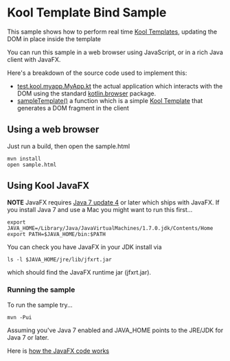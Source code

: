 # Kool Template Bind Sample

This sample shows how to perform real time [Kool Templates](http://kool.io/templates.html), updating the DOM in place inside the template

You can run this sample in a web browser using JavaScript, or in a rich Java client with JavaFX.

Here's a breakdown of the source code used to implement this:

* [test.kool.myapp.MyApp.kt](https://github.com/koolio/kool/blob/master/samples/kool-template-sample/src/main/kotlin/test/kool/myapp/MyApp.kt) the actual application which interacts with the DOM using the standard [kotlin.browser](http://jetbrains.github.com/kotlin/versions/snapshot/apidocs/kotlin/browser/package-summary.html) package.
* [sampleTemplate()](https://github.com/koolio/kool/blob/master/samples/kool-template-sample/src/main/kotlin/test/kool/myapp/MyApp.kt#L24) a function which is a simple [Kool Template](http://kool.io/templates.html) that generates a DOM fragment in the client


## Using a web browser

Just run a build, then open the sample.html

    mvn install
    open sample.html


## Using Kool JavaFX

**NOTE** JavaFX requires [Java 7 update 4](http://www.oracle.com/technetwork/java/javase/overview/index.html) or later which ships with JavaFX. If you install Java 7 and use a Mac you might want to run this first...

    export JAVA_HOME=/Library/Java/JavaVirtualMachines/1.7.0.jdk/Contents/Home
    export PATH=$JAVA_HOME/bin:$PATH

You can check you have JavaFX in your JDK install via

    ls -l $JAVA_HOME/jre/lib/jfxrt.jar

which should find the JavaFX runtime jar (jfxrt.jar).

### Running the sample

To run the sample try...

    mvn -Pui

Assuming you've Java 7 enabled and JAVA_HOME points to the JRE/JDK for Java 7 or later.

Here is [how the JavaFX code works](https://github.com/koolio/kool/blob/master/samples/kool-template-sample/ReadMe.md)